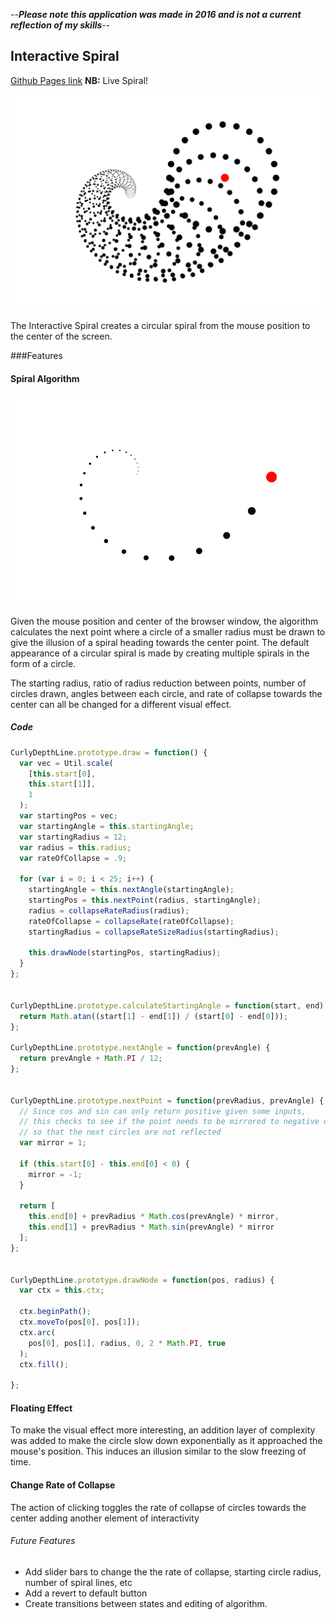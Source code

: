 --***Please note this application was made in 2016 and is not a current reflection of my skills***--

## Interactive Spiral

[Github Pages link][github-pages] **NB:** Live Spiral!

[github-pages]: http://gregferg.github.io/interactive_spiral/

![circle_spiral](./readme_photos/circle_spiral.png)

The Interactive Spiral creates a circular spiral from the mouse position to the center of the screen.

###Features

#### Spiral Algorithm

![basic_spiral](./readme_photos/basic_spiral.png)


Given the mouse position and center of the browser window, the algorithm calculates the next point where a circle of a smaller radius must be drawn to give the illusion of a spiral heading towards the center point. The default appearance of a circular spiral is made by creating multiple spirals in the form of a circle.

The starting radius, ratio of radius reduction between points, number of circles drawn, angles between each circle, and rate of collapse towards the center can all be changed for a different visual effect.

##### Code

```javascript
CurlyDepthLine.prototype.draw = function() {
  var vec = Util.scale(
    [this.start[0],
    this.start[1]],
    1
  );
  var startingPos = vec;
  var startingAngle = this.startingAngle;
  var startingRadius = 12;
  var radius = this.radius;
  var rateOfCollapse = .9;

  for (var i = 0; i < 25; i++) {
    startingAngle = this.nextAngle(startingAngle);
    startingPos = this.nextPoint(radius, startingAngle);
    radius = collapseRateRadius(radius);
    rateOfCollapse = collapseRate(rateOfCollapse);
    startingRadius = collapseRateSizeRadius(startingRadius);

    this.drawNode(startingPos, startingRadius);
  }
};


CurlyDepthLine.prototype.calculateStartingAngle = function(start, end) {
  return Math.atan((start[1] - end[1]) / (start[0] - end[0]));
};

CurlyDepthLine.prototype.nextAngle = function(prevAngle) {
  return prevAngle + Math.PI / 12;
};


CurlyDepthLine.prototype.nextPoint = function(prevRadius, prevAngle) {
  // Since cos and sin can only return positive given some inputs,
  // this checks to see if the point needs to be mirrored to negative or not
  // so that the next circles are not reflected
  var mirror = 1;

  if (this.start[0] - this.end[0] < 0) {
    mirror = -1;
  }

  return [
    this.end[0] + prevRadius * Math.cos(prevAngle) * mirror,
    this.end[1] + prevRadius * Math.sin(prevAngle) * mirror
  ];
};


CurlyDepthLine.prototype.drawNode = function(pos, radius) {
  var ctx = this.ctx;

  ctx.beginPath();
  ctx.moveTo(pos[0], pos[1]);
  ctx.arc(
    pos[0], pos[1], radius, 0, 2 * Math.PI, true
  );
  ctx.fill();

};

```


#### Floating Effect

To make the visual effect more interesting, an addition layer of complexity was added to make the circle slow down exponentially as it approached the mouse's position. This induces an illusion similar to the slow freezing of time.


#### Change Rate of Collapse

The action of clicking toggles the rate of collapse of circles towards the center adding another element of interactivity


###### Future Features

* Add slider bars to change the the rate of collapse, starting circle radius, number of spiral lines, etc
* Add a revert to default button
* Create transitions between states and editing of algorithm.
